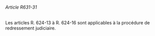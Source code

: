 ###### Article R631-31

Les articles R. 624-13 à R. 624-16 sont applicables à la procédure de redressement judiciaire.


